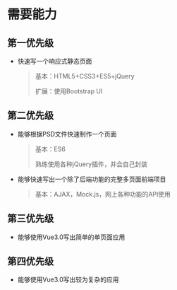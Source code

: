 # 需要能力

## 第一优先级

* 快速写一个响应式静态页面

  > 基本：HTML5+CSS3+ES5+jQuery
  >
  > 扩展：使用Bootstrap UI

## 第二优先级

* 能够根据PSD文件快速制作一个页面

  > 基本：ES6
  >
  > 熟练使用各种jQuery插件，并会自己封装

* 能够快速写出一个除了后端功能的完整多页面前端项目

  > 基本：AJAX，Mock.js，网上各种功能的API使用

## 第三优先级

* 能够使用Vue3.0写出简单的单页面应用

## 第四优先级

* 能够使用Vue3.0写出较为复杂的应用

